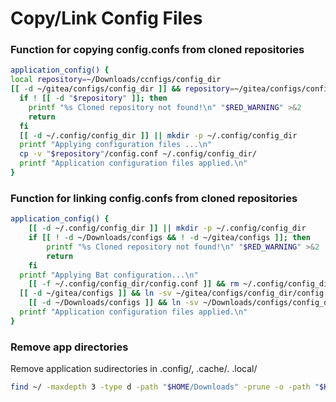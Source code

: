 # Copy/Link Config Files
### Function for copying config.confs from cloned repositories
``` bash
application_config() {
local repository=~/Downloads/ccnfigs/config_dir
[[ -d ~/gitea/configs/config_dir ]] && repository=~/gitea/configs/config_dir/
  if ! [[ -d "$repository" ]]; then
    printf "%s Cloned repository not found!\n" "$RED_WARNING" >&2
    return
  fi
  [[ -d ~/.config/config_dir ]] || mkdir -p ~/.config/config_dir
  printf "Applying configuration files ...\n"
  cp -v "$repository"/config.conf ~/.config/config_dir/
  printf "Application configuration files applied.\n"
}
```
### Function for linking config.confs from cloned repositories
``` bash
application_config() {
	[[ -d ~/.config/config_dir ]] || mkdir -p ~/.config/config_dir
	if [[ ! -d ~/Downloads/configs && ! -d ~/gitea/configs ]]; then
		printf "%s Cloned repository not found!\n" "$RED_WARNING" >&2
		return
	fi
  printf "Applying Bat configuration...\n"
	[[ -f ~/.config/config_dir/config.conf ]] && rm ~/.config/config_dir/config.conf
  [[ -d ~/gitea/configs ]] && ln -sv ~/gitea/configs/config_dir/config.conf ~/.config/config_dir/config.conf
	[[ -d ~/Downloads/configs ]] && ln -sv ~/Downloads/configs/config_dir/config.conf ~/.config/config_dir/config.conf
  printf "Application configuration files applied.\n"
}
```
### Remove app directories
Remove application sudirectories in .config/, .cache/. .local/
```bash
find ~/ -maxdepth 3 -type d -path "$HOME/Downloads" -prune -o -path "$HOME/gitea" -prune -o -type d -name application -exec rm -rf {} \;
```
